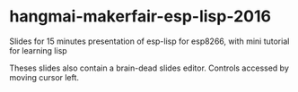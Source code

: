 # hangmai-makerfair-esp-lisp-2016

Slides for 15 minutes presentation of esp-lisp for esp8266, with mini tutorial for learning lisp

Theses slides also contain a brain-dead slides editor. Controls accessed by moving cursor left.

